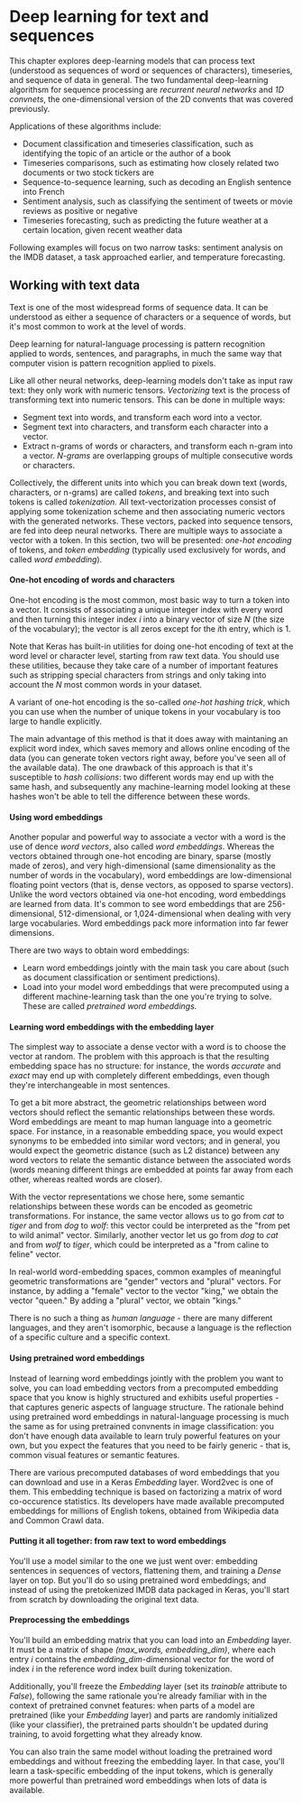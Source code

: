 # Deep learning for text and sequences
This chapter explores deep-learning models that can process text (understood as sequences of word or sequences of characters), timeseries, and sequence of data in general.
The two fundamental deep-learning algorithsm for sequence processing are *recurrent neural networks* and *1D convnets*, the one-dimensional version of the 2D convents that
was covered previously.

Applications of these algorithms include:
* Document classification and timeseries classification, such as identifying the topic of an article or the author of a book
* Timeseries comparisons, such as estimating how closely related two documents or two stock tickers are
* Sequence-to-sequence learning, such as decoding an English sentence into French
* Sentiment analysis, such as classifying the sentiment of tweets or movie reviews as positive or negative
* Timeseries forecasting, such as predicting the future weather at a certain location, given recent weather data

Following examples will focus on two narrow tasks: sentiment analysis on the IMDB dataset, a task approached earlier, and temperature forecasting.
## Working with text data
Text is one of the most widespread forms of sequence data. It can be understood as either a sequence of characters or a sequence of words, but it's most common to work at
the level of words.

Deep learning for natural-language processing is pattern recognition applied to words, sentences, and paragraphs, in much the same way that computer vision is pattern
recognition applied to pixels.

Like all other neural networks, deep-learning models don't take as input raw text: they only work with numeric tensors. *Vectorizing* text is the process of transforming
text into numeric tensors. This can be done in multiple ways:
* Segment text into words, and transform each word into a vector.
* Segment text into characters, and transform each character into a vector.
* Extract n-grams of words or characters, and transform each n-gram into a vector. *N-grams* are overlapping groups of multiple consecutive words or characters.

Collectively, the different units into which you can break down text (words, characters, or n-grams) are called *tokens*, and breaking text into such tokens is called
*tokenization.* All text-vectorization processes consist of applying some tokenization scheme and then associating numeric vectors with the generated networks. These vectors,
packed into sequence tensors, are fed into deep neural networks. There are multiple ways to associate a vector with a token. In this section, two will be presented: *one-hot
encoding* of tokens, and *token embedding* (typically used exclusively for words, and called *word embedding*).

#### One-hot encoding of words and characters
One-hot encoding is the most common, most basic way to turn a token into a vector. It consists of associating a unique integer index with every word and then turning this
integer index *i* into a binary vector of size *N* (the size of the vocabulary); the vector is all zeros except for the *i*th entry, which is 1.

Note that Keras has built-in utilities for doing one-hot encoding of text at the word level or character level, starting from raw text data. You should use these utilities,
because they take care of a number of important features such as stripping special characters from strings and only taking into account the *N* most common words in your
dataset.

A variant of one-hot encoding is the so-called *one-hot hashing trick*, which you can use when the number of unique tokens in your vocabulary is too large to handle
explicitly.

The main advantage of this method is that it does away with maintaning an explicit word index, which saves memory and allows online encoding of the data (you can generate
token vectors right away, before you've seen all of the available data). The one drawback of this approach is that it's susceptible to *hash collisions*: two different words
may end up with the same hash, and subsequently any machine-learning model looking at these hashes won't be able to tell the difference between these words.

#### Using word embeddings
Another popular and powerful way to associate a vector with a word is the use of dence *word vectors*, also called *word embeddings*. Whereas the vectors obtained through
one-hot encoding are binary, sparse (mostly made of zeros), and very high-dimensional (same dimensionality as the number of words in the vocabulary), word embeddings are
low-dimensional floating point vectors (that is, dense vectors, as opposed to sparse vectors). Unlike the word vectors obtained via one-hot encoding, word embeddings are
learned from data. It's common to see word embeddings that are 256-dimensional, 512-dimensional, or 1,024-dimensional when dealing with very large vocabularies. Word
embeddings pack more information into far fewer dimensions.

There are two ways to obtain word embeddings:
* Learn word embeddings jointly with the main task you care about (such as document classification or sentiment predictions).
* Load into your model word embeddings that were precomputed using a different machine-learning task than the one you're trying to solve. These are called *pretrained
word embeddings.*

#### Learning word embeddings with the embedding layer
The simplest way to associate a dense vector with a word is to choose the vector at random. The problem with this approach is that the resulting embedding space has no
structure: for instance, the words *accurate* and *exact* may end up with completely different embeddings, even though they're interchangeable in most sentences.

To get a bit more abstract, the geometric relationships between word vectors should reflect the semantic relationships between these words. Word embeddings are meant to map
human language into a geometric space. For instance, in a reasonable embedding space, you would expect synonyms to be embedded into similar word vectors; and in general,
you would expect the geometric distance (such as L2 distance) between any word vectors to relate the semantic distance between the associated words (words meaning different
things are embedded at points far away from each other, whereas realted words are closer).

With the vector representations we chose here, some semantic relationships between these words can be encoded as geometric transformations. For instance, the same vector
allows us to go from *cat* to *tiger* and from *dog* to *wolf*: this vector could be interpreted as the "from pet to wild animal" vector. Similarly, another vector let us
go from *dog* to *cat* and from *wolf* to *tiger*, which could be interpreted as a "from caline to feline" vector.

In real-world word-embedding spaces, common examples of meaningful geometric transformations are "gender" vectors and "plural" vectors. For instance, by adding a "female"
vector to the vector "king," we obtain the vector "queen." By adding a "plural" vector, we obtain "kings."

There is no such a thing as *human language* - there are many different languages, and they aren't isomorphic, because a language is the reflection of a specific culture and
a specific context.
#### Using pretrained word embeddings
Instead of learning word embeddings jointly with the problem you want to solve, you can load embedding vectors from a precomputed embedding space that you know is highly
structured and exhibits useful properties - that captures generic aspects of language structure. The rationale behind using pretrained word embeddings in natural-language
processing is much the same as for using pretrained convnents in image classification: you don't have enough data available to learn truly powerful features on your own,
but you expect the features that you need to be fairly generic - that is, common visual features or semantic features.

There are various precomputed databases of word embeddings that you can download and use in a Keras *Embedding* layer. Word2vec is one of them. This embedding technique is
based on factorizing a matrix of word co-occurence statistics. Its developers have made available precomputed embeddings for millions of English tokens, obtained from
Wikipedia data and Common Crawl data.

#### Putting it all together: from raw text to word embeddings
You'll use a model similar to the one we just went over: embedding sentences in sequences of vectors, flattening them, and training a *Dense* layer on top. But you'll do so
using pretrained word embeddings; and instead of using the pretokenized IMDB data packaged in Keras, you'll start from scratch by downloading the original text data.

#### Preprocessing the embeddings
You'll build an embedding matrix that you can load into an *Embedding* layer. It must be a matrix of shape *(max_words, embedding_dim)*, where each entry *i* contains the
*embedding_dim*-dimensional vector for the word of index *i* in the reference word index built during tokenization.

Additionally, you'll freeze the *Embedding* layer (set its *trainable* attribute to *False*), following the same rationale you're already familiar with in the context of
pretrained convnet features: when parts of a model are pretrained (like your *Embedding* layer) and parts are randomly initialized (like your classifier), the pretrained
parts shouldn't be updated during training, to avoid forgetting what they already know.

You can also train the same model without loading the pretrained word embeddings and without freezing the embedding layer. In that case, you'll learn a task-specific
embedding of the input tokens, which is generally more powerful than pretrained word embeddings when lots of data is available.
